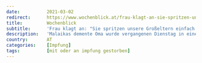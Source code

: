 ```yaml
---
date:          2021-03-02
redirect:      https://www.wochenblick.at/frau-klagt-an-sie-spritzen-unsere-grosseltern-einfach-weg/
title:         Wochenblick
subtitle:      'Frau klagt an: "Sie spritzen unsere Großeltern einfach weg!"'
description:   'Malaikas demente Oma wurde vergangenen Dienstag in einem Pflegeheim gegen das Corona-Virus geimpft. Am Donnerstag war sie tot.'
country:       AT
categories:    [Impfung]
tags:          [mit oder an impfung gestorben]
---
```

